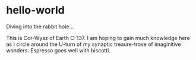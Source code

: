 # hello-world
Diving into the rabbit hole...

This is Cor-Wysz of Earth C-137.
I am hoping to gain much knowledge here as I circle around the U-turn of my synaptic treaure-trove of imaginitive wonders.
Espresso goes well with biscotti.
